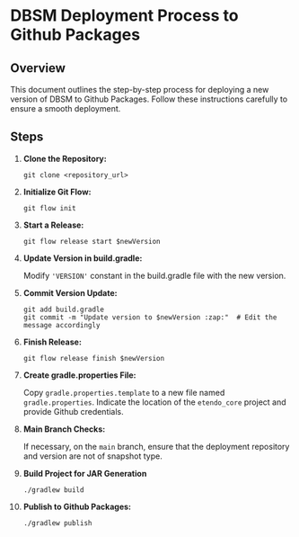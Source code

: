 # DBSM Deployment Process to Github Packages

## Overview

This document outlines the step-by-step process for deploying a new version of DBSM to Github Packages. Follow these instructions carefully to ensure a smooth deployment.

## Steps

1. **Clone the Repository:**

   `git clone <repository_url>`

2. **Initialize Git Flow:**

   `git flow init`

3. **Start a Release:**

   `git flow release start $newVersion`

4. **Update Version in build.gradle:**

   Modify `'VERSION'` constant in the build.gradle file with the new version.

5. **Commit Version Update:**

    ```
    git add build.gradle
    git commit -m "Update version to $newVersion :zap:"  # Edit the message accordingly
    ```

6. **Finish Release:**

   `git flow release finish $newVersion`

7. **Create gradle.properties File:**

   Copy `gradle.properties.template` to a new file named `gradle.properties`. Indicate the location of the `etendo_core` project and provide Github credentials.

8. **Main Branch Checks:**

   If necessary, on the `main` branch, ensure that the deployment repository and version are not of snapshot type.

9.  **Build Project for JAR Generation**

    `./gradlew build`

10. **Publish to Github Packages:**

    `./gradlew publish`
